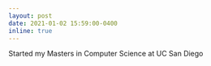 ```yaml
---
layout: post
date: 2021-01-02 15:59:00-0400
inline: true
---
```


Started my Masters in Computer Science at UC San Diego
